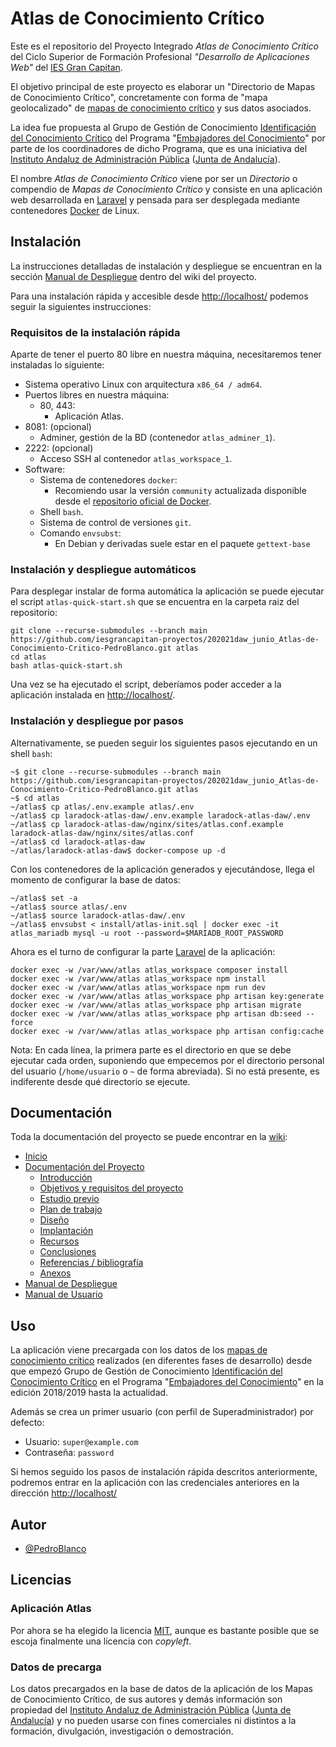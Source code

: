 # Atlas de Conocimiento Crítico

Este es el repositorio del Proyecto Integrado _Atlas de Conocimiento Crítico_ del Ciclo Superior de Formación Profesional _"Desarrollo de Aplicaciones Web"_ del [IES Gran Capitan](https://informatica.iesgrancapitan.org).

El objetivo principal de este proyecto es elaborar un "Directorio de Mapas de Conocimiento Crítico", concretamente con forma de "mapa geolocalizado" de [mapas de conocimiento crítico] y sus datos asociados.

La idea fue propuesta al Grupo de Gestión de Conocimiento [Identificación del Conocimiento Crítico] del Programa "[Embajadores del Conocimiento]" por parte de los coordinadores de dicho Programa, que es una iniciativa del [Instituto Andaluz de Administración Pública] ([Junta de Andalucía]).

El nombre _Atlas de Conocimiento Crítico_ viene por ser un _Directorio_ o compendio de _Mapas de Conocimiento Crítico_ y consiste en una aplicación web desarrollada en [Laravel] y pensada para ser desplegada mediante contenedores [Docker](https://www.docker.com/) de Linux.

## Instalación

La instrucciones detalladas de instalación y despliegue se encuentran en la sección [Manual de Despliegue] dentro del wiki del proyecto.

Para una instalación rápida y accesible desde [http://localhost/] podemos seguir la siguientes instrucciones:

### Requisitos de la instalación rápida

Aparte de tener el puerto 80 libre en nuestra máquina, necesitaremos tener instaladas lo siguiente:

- Sistema operativo Linux con arquitectura ```x86_64 / adm64```.
- Puertos libres en nuestra máquina:
  - 80, 443:
    - Aplicación Atlas.
- 8081: (opcional)
  - Adminer, gestión de la BD (contenedor ```atlas_adminer_1```).
- 2222: (opcional)
  - Acceso SSH al contenedor ```atlas_workspace_1```.
- Software:
  - Sistema de contenedores ```docker```:
    - Recomiendo usar la versión ```community``` actualizada disponible desde el [repositorio oficial de Docker](https://docs.docker.com/engine/install/).
  - Shell ```bash```.
  - Sistema de control de versiones ```git```.
  - Comando ```envsubst```:
    - En Debian y derivadas suele estar en el paquete ```gettext-base```

### Instalación y despliegue automáticos

Para desplegar instalar de forma automática la aplicación se puede ejecutar el script ```atlas-quick-start.sh``` que se encuentra en la carpeta raiz del repositorio:

```shell
git clone --recurse-submodules --branch main https://github.com/iesgrancapitan-proyectos/202021daw_junio_Atlas-de-Conocimiento-Critico-PedroBlanco.git atlas
cd atlas
bash atlas-quick-start.sh
```

Una vez se ha ejecutado el script, deberíamos poder acceder a la aplicación instalada en [http://localhost/].

### Instalación y despliegue por pasos

Alternativamente, se pueden seguir los siguientes pasos ejecutando en un shell ```bash```:

```shell
~$ git clone --recurse-submodules --branch main https://github.com/iesgrancapitan-proyectos/202021daw_junio_Atlas-de-Conocimiento-Critico-PedroBlanco.git atlas
~$ cd atlas
~/atlas$ cp atlas/.env.example atlas/.env
~/atlas$ cp laradock-atlas-daw/.env.example laradock-atlas-daw/.env
~/atlas$ cp laradock-atlas-daw/nginx/sites/atlas.conf.example laradock-atlas-daw/nginx/sites/atlas.conf
~/atlas$ cd laradock-atlas-daw
~/atlas/laradock-atlas-daw$ docker-compose up -d
```

Con los contenedores de la aplicación generados y ejecutándose, llega el momento de configurar la base de datos:

```shell
~/atlas$ set -a
~/atlas$ source atlas/.env
~/atlas$ source laradock-atlas-daw/.env
~/atlas$ envsubst < install/atlas-init.sql | docker exec -it atlas_mariadb mysql -u root --password=$MARIADB_ROOT_PASSWORD
```

Ahora es el turno de configurar la parte [Laravel] de la aplicación:

```shell
docker exec -w /var/www/atlas atlas_workspace composer install
docker exec -w /var/www/atlas atlas_workspace npm install
docker exec -w /var/www/atlas atlas_workspace npm run dev
docker exec -w /var/www/atlas atlas_workspace php artisan key:generate
docker exec -w /var/www/atlas atlas_workspace php artisan migrate
docker exec -w /var/www/atlas atlas_workspace php artisan db:seed --force
docker exec -w /var/www/atlas atlas_workspace php artisan config:cache
```

Nota: En cada línea, la primera parte es el directorio en que se debe ejecutar cada orden, suponiendo que empecemos por el directorio personal del usuario (```/home/usuario``` o ```~``` de forma abreviada). Si no está presente, es indiferente desde qué directorio se ejecute.

## Documentación

Toda la documentación del proyecto se puede encontrar en la [wiki](https://github.com/iesgrancapitan-proyectos/202021daw_junio_Atlas-de-Conocimiento-Critico-PedroBlanco/wiki):

- [Inicio](https://github.com/iesgrancapitan-proyectos/202021daw_junio_Atlas-de-Conocimiento-Critico-PedroBlanco/wiki/Home)
- [Documentación del Proyecto](https://github.com/iesgrancapitan-proyectos/202021daw_junio_Atlas-de-Conocimiento-Critico-PedroBlanco/wiki/Doc_PI)
  - [Introducción](https://github.com/iesgrancapitan-proyectos/202021daw_junio_Atlas-de-Conocimiento-Critico-PedroBlanco/wiki/1Doc_Introduccion)
  - [Objetivos y requisitos del proyecto](https://github.com/iesgrancapitan-proyectos/202021daw_junio_Atlas-de-Conocimiento-Critico-PedroBlanco/wiki/2Doc_Objetivos_Requisitos)
  - [Estudio previo](https://github.com/iesgrancapitan-proyectos/202021daw_junio_Atlas-de-Conocimiento-Critico-PedroBlanco/wiki/3Doc_Estudio_previo)
  - [Plan de trabajo](https://github.com/iesgrancapitan-proyectos/202021daw_junio_Atlas-de-Conocimiento-Critico-PedroBlanco/wiki/4Doc_Plan_Trabajo)
  - [Diseño](https://github.com/iesgrancapitan-proyectos/202021daw_junio_Atlas-de-Conocimiento-Critico-PedroBlanco/wiki/5Doc_Diseno)
  - [Implantación](https://github.com/iesgrancapitan-proyectos/202021daw_junio_Atlas-de-Conocimiento-Critico-PedroBlanco/wiki/6Doc_Implantacion)
  - [Recursos](https://github.com/iesgrancapitan-proyectos/202021daw_junio_Atlas-de-Conocimiento-Critico-PedroBlanco/wiki/7Doc_Recursos)
  - [Conclusiones](https://github.com/iesgrancapitan-proyectos/202021daw_junio_Atlas-de-Conocimiento-Critico-PedroBlanco/wiki/8Doc_Conclusiones)
  - [Referencias / bibliografía](https://github.com/iesgrancapitan-proyectos/202021daw_junio_Atlas-de-Conocimiento-Critico-PedroBlanco/wiki/9Doc_Referencias_Bibliografia)
  - [Anexos](https://github.com/iesgrancapitan-proyectos/202021daw_junio_Atlas-de-Conocimiento-Critico-PedroBlanco/wiki/10Doc_Anexos)
- [Manual de Despliegue](https://github.com/iesgrancapitan-proyectos/202021daw_junio_Atlas-de-Conocimiento-Critico-PedroBlanco/wiki/Manual_Despliegue)
- [Manual de Usuario](https://github.com/iesgrancapitan-proyectos/202021daw_junio_Atlas-de-Conocimiento-Critico-PedroBlanco/wiki/Manual_Usuario)

## Uso

La aplicación viene precargada con los datos de los [mapas de conocimiento crítico] realizados (en diferentes fases de desarrollo) desde que empezó Grupo de Gestión de Conocimiento [Identificación del Conocimiento Crítico]  en el Programa "[Embajadores del Conocimiento]" en la edición 2018/2019 hasta la actualidad.

Además se crea un primer usuario (con perfil de Superadministrador) por defecto:

- Usuario: ```super@example.com```
- Contraseña: ```password```

Si hemos seguido los pasos de instalación rápida descritos anteriormente, podremos entrar en la aplicación con las credenciales anteriores en la dirección [http://localhost/]

## Autor

- [@PedroBlanco](https://www.github.com/PedroBlanco)

## Licencias

### Aplicación Atlas

Por ahora se ha elegido la licencia [MIT](https://choosealicense.com/licenses/mit/), aunque es bastante posible que se escoja finalmente una licencia con _copyleft_.

### Datos de precarga

Los datos precargados en la base de datos de la aplicación de los Mapas de Conocimiento Crítico, de sus autores y demás información son propiedad del [Instituto Andaluz de Administración Pública] ([Junta de Andalucía]) y no pueden usarse con fines comerciales ni distintos a la formación, divulgación, investigación o demostración.

[Embajadores del Conocimiento]: https://ws168.juntadeandalucia.es/iaap/gestiondelconocimiento/embajadores-del-conocimiento/
[Instituto Andaluz de Administración Pública]: https://www.juntadeandalucia.es/institutodeadministracionpublica/publico/home.filter
[Junta de Andalucía]: https://juntadeandalucia.es/
[http://localhost/]: http://localhost/
[mapas de conocimiento crítico]: https://ws168.juntadeandalucia.es/wikigestionC/index.php?title=Mapa_de_Conocimiento_Cr%C3%ADtico
[Identificación del Conocimiento Crítico]: https://ws168.juntadeandalucia.es/iaap/gestiondelconocimiento/proyectos/edicion-2019-2020-edicion-2019-2020/gc06-identificacion-del-conocimiento-critico/
[Manual de Despliegue]: https://github.com/iesgrancapitan-proyectos/202021daw_junio_Atlas-de-Conocimiento-Critico-PedroBlanco/wiki/Manual_Despliegue
[Laravel]: https://laravel.com/
